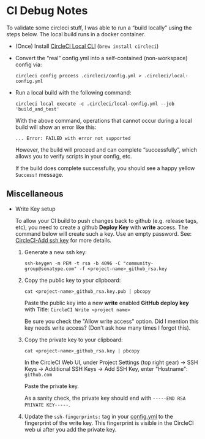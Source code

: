 CI Debug Notes
================
To validate some circleci stuff, I was able to run a “build locally” using the steps below.
The local build runs in a docker container.

  * (Once) Install [CircleCI Local CLI](https://circleci.com/docs/2.0/local-cli/) (`brew install circleci`)

  * Convert the “real” config.yml into a self-contained (non-workspace) config via:

        circleci config process .circleci/config.yml > .circleci/local-config.yml

  * Run a local build with the following command:
          
        circleci local execute -c .circleci/local-config.yml --job 'build_and_test'

    With the above command, operations that cannot occur during a local build will show an error like this:
     
      ```
      ... Error: FAILED with error not supported
      ```
    
      However, the build will proceed and can complete “successfully”, which allows you to verify scripts in your config, etc.
      
      If the build does complete successfully, you should see a happy yellow `Success!` message.

Miscellaneous
-------------

* Write Key setup

  To allow your CI build to push changes back to github (e.g. release tags, etc), you need to create
  a github **Deploy Key** with **write** access. The command below will create such a key. Use an empty password.
  See: [CircleCI-Add ssh key](https://circleci.com/docs/2.0/add-ssh-key/#steps) for more details.
  
  1. Generate a new ssh key:
    
         ssh-keygen -m PEM -t rsa -b 4096 -C "community-group@sonatype.com" -f <project-name>_github_rsa.key
        
  2. Copy the public key to your clipboard:
  
         cat <project-name>_github_rsa.key.pub | pbcopy

     Paste the public key into a new **write** enabled **GitHub deploy key** with Title: `CircleCI Write <project name>`
    
     Be sure you check the "Allow write access" option. 
     Did I mention this key needs write access? (Don't ask how many times I forgot this).
  
  3. Copy the private key to your clipboard:  
        
         cat <project-name>_github_rsa.key | pbcopy        

     In the CircleCI Web UI, under Project Settings (top right gear) -> SSH Keys -> Additional SSH Keys -> Add SSH Key, 
     enter "Hostname": `github.com`
    
     Paste the private key.
        
     As a sanity check, the private key should end with `-----END RSA PRIVATE KEY-----`.
    
  4. Update the `ssh-fingerprints:` tag in your [config.yml](config.yml) to the fingerprint of the write key.
     This fingerprint is visible in the CircleCI web ui after you add the private key.
